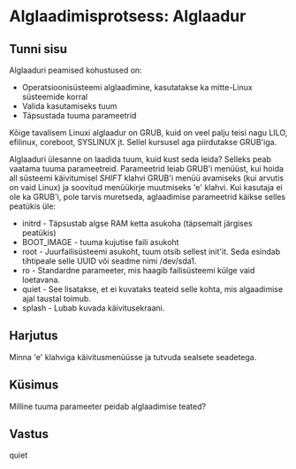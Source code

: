﻿# Alglaadimisprotsess: Alglaadur

## Tunni sisu

Alglaaduri peamised kohustused on:

<ul>
<li>Operatsioonisüsteemi alglaadimine, kasutatakse ka mitte-Linux süsteemide korral</li>
<li>Valida kasutamiseks tuum</li>
<li>Täpsustada tuuma parameetrid</li>
</ul>

Kõige tavalisem Linuxi alglaadur on GRUB, kuid on veel palju teisi nagu LILO, efilinux, coreboot, SYSLINUX jt. Sellel kursusel aga piirdutakse GRUB'iga.

Alglaaduri ülesanne on laadida tuum, kuid kust seda leida? Selleks peab vaatama tuuma parameetreid. Parameetrid leiab GRUB'i menüüst, kui hoida all süsteemi käivitumisel *SHIFT* klahvi GRUB'i menüü avamiseks (kui arvutis on vaid Linux) ja soovitud menüükirje muutmiseks 'e' klahvi. Kui kasutaja ei ole ka GRUB'i, pole tarvis muretseda, aglaadimise parameetrid käikse selles peatükis üle:

<ul>
<li>initrd - Täpsustab algse RAM ketta asukoha (täpsemalt järgises peatükis)</li>
<li>BOOT_IMAGE  - tuuma kujutise faili asukoht</li>
<li>root -  Juurfailisüsteemi asukoht, tuum otsib sellest init'it. Seda esindab tihtipeale selle UUID või seadme nimi /dev/sda1.</li>
<li>ro - Standardne parameeter, mis haagib failisüsteemi külge vaid loetavana.</li>
<li>quiet - See lisatakse, et ei kuvataks teateid selle kohta, mis algaadimise ajal taustal toimub.</li>
<li>splash - Lubab kuvada käivitusekraani.</li>
</ul>
 
## Harjutus

Minna 'e' klahviga käivitusmenüüsse ja tutvuda sealsete seadetega.

## Küsimus

Milline tuuma parameeter peidab alglaadimise teated?

## Vastus

quiet
